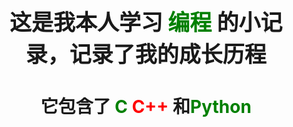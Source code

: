 <h1 style="text-align: center; font-size: 2.5em; font-weight: bold;">
  这是我本人学习 <span style="color: green;">编程</span> 的小记录，记录了我的成长历程
</h1>
<h1 style="text-align: center; font-size: 2em; font-weight: bold;">
  它包含了 <span style="color: green;">C</span>  <span style="color: red;">C++</span> 和<span style="color: green;">Python</span> 
</h1>

